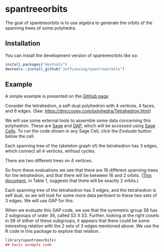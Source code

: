 
<!-- README.md is generated from README.Rmd. Please edit that file -->

# spantreeorbits

<!-- badges: start -->
<!-- badges: end -->

The goal of spantreeorbits is to use algebra to generate the orbits of
the spanning trees of some polyhedra.

## Installation

You can install the development version of spantreeorbits like so:

``` r
install.packages("devtools")
devtools::install_github("JeffLansing/spantreeorbits")
```

## Example

A simple example is presented on the [GitHub page](index.md)

Consider the tetrahedron, a self-dual polyhedron with 4 vertices, 4
faces, and 6 edges. (See:
<https://dmccooey.com/polyhedra/Tetrahedron.html>)

We will use some external tools to assemble some data concerning this
polyhedron. These are [Sage](https://www.sagemath.org/) and
[GAP](https://www.gap-system.org/), which will be accessed using [Sage
Cells](https://sagecell.sagemath.org/). To run the code shown in any
Sage Cell, click the *Evaluate* button below the cell.

<div>
<script src="https://sagecell.sagemath.org/static/embedded_sagecell.js" data-external="1"></script>
<script>sagecell.makeSagecell({"inputLocation": ".sage"});</script>
<link rel="stylesheet" type="text/css" href="https://sagecell.sagemath.org/static/sagecell_embed.css"  data-external="1">
<div class="sage">
  <script type="text/x-sage">
tet = graphs.TetrahedralGraph()
tet.relabel({0:1,1:2,2:3,3:4})
st = tet.spanning_trees()
for i,t in enumerate(st):
    print(t.edges(labels=False))
  </script>
</div>
</div>

Each spanning tree of the (skeleton graph of) the tetrahedron has 3
edges, which connect all 4 vertices, without cycles.

<div>
<script src="https://sagecell.sagemath.org/static/embedded_sagecell.js" data-external="1"></script>
<script>sagecell.makeSagecell({"inputLocation": ".sage"});</script>
<link rel="stylesheet" type="text/css" href="https://sagecell.sagemath.org/static/sagecell_embed.css"  data-external="1">
<div class="sage">
  <script type="text/x-sage">
t4 = graphs.trees(4)
for i,t in enumerate(t4):
    t.relabel({0:1,1:2,2:3,3:4})
    print(t.edges(labels=False))
print(*reps, sep = "', '")
  </script>
</div>
</div>

There are two different trees on 4 vertices.

So from these evaluations we see that there are 16 different spanning
trees for the tetrahedron, and that there will be between 16 and 2
orbits. ([This document](https://doi.org/10.1016/j.tcs.2024.114593), in
Table 1, suggests that there will be exactly 2 orbits.)

Each spanning tree of the tetrahedron has 3 edges, and the tetrahedron
is self dual, so we will look for some more data pertinent to these two
sets of 3 edges. We will use GAP for this.

<div>
<script src="https://sagecell.sagemath.org/static/embedded_sagecell.js" data-external="1"></script>
<div id="cell2">
<script type="text/x-sage">
s6 := SymmetricGroup(6);
ll6 := LowLayerSubgroups(s6,2);;Display(List(ll6, Order));
Print(StructureDescription(ll6[21]), ", ", StructureDescription(ll6[22]), "\n");
rc21 := RightCosets(s6, ll6[21]);;
lrc := List(rc21, x -> ListPerm(Representative(x),6));;
for p in lrc do Print(p,"\n");; od;;
</script>
</div>
<script>
sagecell.makeSagecell({
inputLocation: '#cell2',
languages: ['gap'],
//Focus the editor
callback: function() {$('#cell2').find(".CodeMirror").get(0).CodeMirror.focus();}
});
</script>
</div>

When we evaluate this GAP code, we see that the symmetric group S6 has 2
subgroups of order 36, called S3 X S3. Further, looking at the right
cosets in S6 of either of these subgroups, it appears that there could
be some interesting relation with the 2 sets of 3 edges mentioned above.
We use the R code in this package to explore that relation.

``` r
library(spantreeorbits)
## basic example code
```
